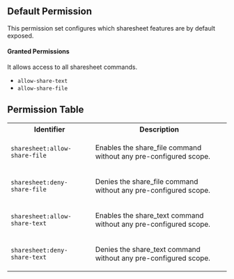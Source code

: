 ## Default Permission

This permission set configures which
sharesheet features are by default exposed.

#### Granted Permissions

It allows access to all sharesheet commands.



- `allow-share-text`
- `allow-share-file`

## Permission Table 

<table>
<tr>
<th>Identifier</th>
<th>Description</th>
</tr>


<tr>
<td>

`sharesheet:allow-share-file`

</td>
<td>

Enables the share_file command without any pre-configured scope.

</td>
</tr>

<tr>
<td>

`sharesheet:deny-share-file`

</td>
<td>

Denies the share_file command without any pre-configured scope.

</td>
</tr>

<tr>
<td>

`sharesheet:allow-share-text`

</td>
<td>

Enables the share_text command without any pre-configured scope.

</td>
</tr>

<tr>
<td>

`sharesheet:deny-share-text`

</td>
<td>

Denies the share_text command without any pre-configured scope.

</td>
</tr>
</table>
